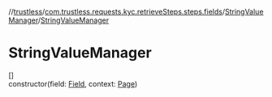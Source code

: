 //[trustless](../../../index.md)/[com.trustless.requests.kyc.retrieveSteps.steps.fields](../index.md)/[StringValueManager](index.md)/[StringValueManager](-string-value-manager.md)

# StringValueManager

[]\
constructor(field: [Field](../../com.trustless.requests.kyc.retrieveSteps/-field/index.md), context: [Page](../../com.trustless.requests.kyc.retrieveSteps.steps/-page/index.md))

